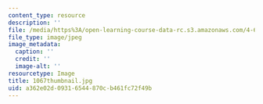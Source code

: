 ```yaml
---
content_type: resource
description: ''
file: /media/https%3A/open-learning-course-data-rc.s3.amazonaws.com/4-614-religious-architecture-and-islamic-cultures-fall-2002/a362e02d09316544870cb461fc72f49b_1067thumbnail.jpg
file_type: image/jpeg
image_metadata:
  caption: ''
  credit: ''
  image-alt: ''
resourcetype: Image
title: 1067thumbnail.jpg
uid: a362e02d-0931-6544-870c-b461fc72f49b
---
```

